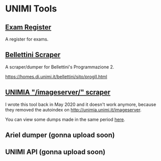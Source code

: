 # UNIMI Tools

## [Exam Register](exam-register)

A register for exams.

## [Bellettini Scraper](prog2-bellettini)

A scraper/dumper for Bellettini's Programmazione 2.

https://homes.di.unimi.it/bellettini/sito/progII.html

## [UNIMIA "/imageserver/" scraper](unimia-imageserver-scraper)

I wrote this tool back in May 2020 and it doesn't work anymore,
 because they removed the autoindex on http://unimia.unimi.it/imageserver.

You can view some dumps made in the same period [here](unimia-imageserver-scraper/server_dump.json).

## Ariel dumper (gonna upload soon)

## UNIMI API (gonna upload soon)